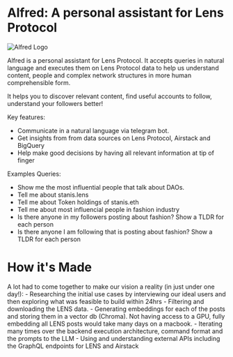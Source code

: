 # Alfred: A personal assistant for Lens Protocol

![Alfred Logo](alfered.png)

Alfred is a personal assistant for Lens Protocol. It accepts queries in natural language and executes them on Lens Protocol data to help us
understand content, people and complex network structures in more human comprehensible form.

It helps you to discover relevant content, find useful accounts to follow, understand your followers better!

Key features: 
- Communicate in a natural language via telegram bot. 
- Get insights from from data sources on Lens Protocol, Airstack and BigQuery 
- Help make good decisions by having all relevant information at tip of finger

Examples Queries: 
- Show me the most influential people that talk about DAOs. 
- Tell me about stanis.lens 
- Tell me about Token holdings of stanis.eth 
- Tell me about most influencial people in fashion industry 
- Is there anyone in my followers posting about fashion? Show a TLDR for each person 
- Is there anyone I am following that is posting about fashion? Show a TLDR for each person

# How it's Made
A lot had to come together to make our vision a reality (in just under one day!): 
    - Researching the initial use cases by interviewing our ideal users and then exploring what was feasible to build within 24hrs 
    - Filtering and downloading the LENS data. 
    - Generating embeddings for each of the posts and storing them in a vector db (Chroma). Not having access to a GPU, fully embedding all LENS posts would take many days on a macbook. 
    - Iterating many times over the backend execution architecture, command format and the prompts to the LLM 
    - Using and understanding external APIs including the GraphQL endpoints for LENS and Airstack

